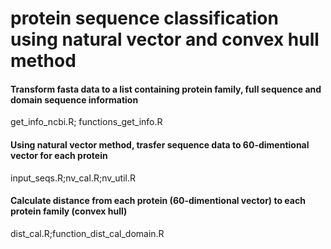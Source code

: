 # protein sequence classification using natural vector and convex hull method

#### Transform fasta data to a list containing protein family, full sequence and domain sequence information
get_info_ncbi.R;	functions_get_info.R

#### Using natural vector method, trasfer sequence data to 60-dimentional vector for each protein
input_seqs.R;nv_cal.R;nv_util.R

#### Calculate distance from each protein (60-dimentional vector) to each protein family (convex hull)
dist_cal.R;function_dist_cal_domain.R
